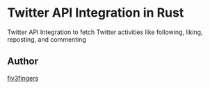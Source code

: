# Twitter API Integration in Rust
Twitter API Integration to fetch Twitter activities like following, liking, reposting, and commenting
  
## Author
[fiv3fingers](https://t.me/idioRusty)
